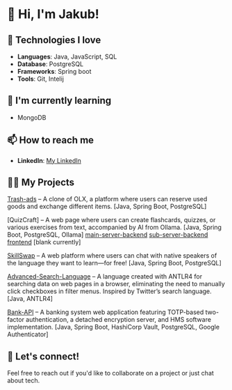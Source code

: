 # 👋 Hi, I'm Jakub!

## 🚀 Technologies I love
- **Languages**: Java, JavaScript, SQL
- **Database**: PostgreSQL
- **Frameworks**: Spring boot
- **Tools**: Git, Intelij

## 🌱 I'm currently learning
- MongoDB

## 📫 How to reach me
- **LinkedIn**: [My LinkedIn](https://www.linkedin.com/in/jakub-balcerzak-136b06310/)

## 🧑‍💻 My Projects
[Trash-ads](https://github.com/Buber11/Trash-ads) – A clone of OLX, a platform where users can reserve used goods and exchange different items. [Java, Spring Boot, PostgreSQL]  

[QuizCraft] – A web page where users can create flashcards, quizzes, or various exercises from text, accompanied by AI from Ollama. [Java, Spring Boot, PostgreSQL, Ollama]
[main-server-backend](https://github.com/Buber11/QuizCraft-main-backend)
[sub-server-backend](https://github.com/Buber11/QuizCraft-subserver-backend)
[frontend](https://github.com/Buber11/QuizCraft-Frontend) [blank currently]

[SkillSwap](https://github.com/Buber11/SkillSwap) – A web platform where users can chat with native speakers of the language they want to learn—for free! [Java, Spring Boot, PostgreSQL]  

[Advanced-Search-Language](https://github.com/Buber11/Advanced-Search-Language) – A language created with ANTLR4 for searching data on web pages in a browser, eliminating the need to manually click checkboxes in filter menus. Inspired by Twitter’s search language. [Java, ANTLR4]  

[Bank-API](https://github.com/Buber11/Bank-API) – A banking system web application featuring TOTP-based two-factor authentication, a detached encryption server, and HMS software implementation. [Java, Spring Boot, HashiCorp Vault, PostgreSQL, Google Authenticator]  

## 💬 Let's connect!
Feel free to reach out if you'd like to collaborate on a project or just chat about tech.
